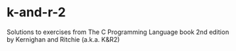 # k-and-r-2
Solutions to exercises from The C Programming Language book 2nd edition by Kernighan and Ritchie (a.k.a. K&amp;R2)
